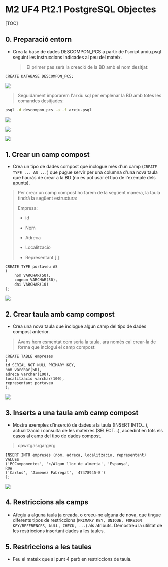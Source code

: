 #  M2 UF4 Pt2.1 PostgreSQL Objectes

[TOC]

## 0. Preparació entorn

- Crea la base de dades DESCOMPON_PCS a partir de l'script arxiu.psql seguint les instruccions indicades al peu del mateix.

  

  > ​	El primer pas serà la creació de la BD amb el nom desitjat:

```plsql
CREATE DATABASE DESCOMPON_PCS;
```

![](img/1.png)



> Seguidament imporarem l'arxiu sql per emplenar la BD amb totes les comandes desitjades:

```bash
psql -d descompon_pcs -a -f arxiu.psql
```

![](img/2.png)

![](img/3.png)

![](img/4.png)



## 1. Crear un camp compost

- Crea un tipo de dades compost  que inclogue més d'un camp (`CREATE TYPE ... AS ...`) que pugue servir per una columna d'una nova taula que hauràs de crear a la BD (no es pot usar el tipo de l'exemple dels apunts). 

> Per crear un camp compost ho farem de la següent manera, la taula tindrà la següent estructura:
>
> Empresa:
>
> - id
>
> - Nom
> - Adreca
> - Localitzacio
> - Representant [ ]

```plsql
CREATE TYPE portaveu AS
( 
	nom VARCHAR(50),
	cognom VARCHAR(50),
	dni VARCHAR(10)
);
```

![](img/5.png)



## 2. Crear taula amb camp compost

- Crea una nova taula que inclogue algun camp del tipo de dades compost anterior.

> Avans hem esmentat com seria la taula, ara només cal crear-la de forma que inclogui el camp compost:

```plsql
CREATE TABLE empreses
(
id SERIAL NOT NULL PRIMARY KEY,
nom varchar(50),
adreca varchar(100),
localitzacio varchar(100),
representant portaveu
);
```

![](img/6.png)



## 3. Inserts a una taula amb camp compost

- Mostra exemples d'inserció de dades a la taula (INSERT INTO...), actualització i consulta de les mateixes (SELECT...), accedint en tots els casos al camp del tipo de dades compost.

> qawrtgasrgargerg

```plsql
INSERT INTO empreses (nom, adreca, localitzacio, representant) 
VALUES 
('PCComponentes', 'c/Algun lloc de almeria', 'Espanya',
ROW
('Carlos', 'Jimenez Fabregat', '47478945-E')
);
```

![](img/7.png)



## 4. Restriccions als camps

- Afegiu a alguna taula ja creada, o creeu-ne alguna de nova, que tingue diferents tipos de restriccions (`PRIMARY KEY, UNIQUE, FOREIGN KEY/REFERENCES, NULL, CHECK, ...`) als atributs. Demostreu la utilitat de les restriccions insertant dades a les taules.



## 5. Restriccions a les taules

- Feu el mateix que al punt 4 però en restriccions de taula. 